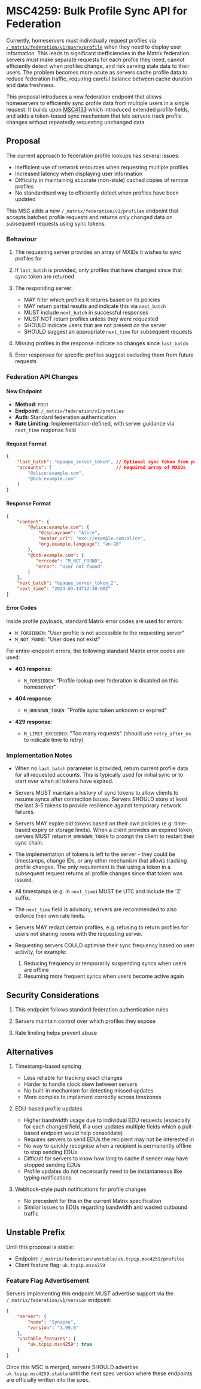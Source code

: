 # MSC4259: Bulk Profile Sync API for Federation

Currently, homeservers must individually request profiles via
[`/_matrix/federation/v1/query/profile`](https://spec.matrix.org/v1.13/server-server-api/#get_matrixfederationv1queryprofile)
when they need to display user information. This leads to significant inefficiencies in the Matrix
federation: servers must make separate requests for each profile they need, cannot efficiently
detect when profiles change, and risk serving stale data to their users. The problem becomes more
acute as servers cache profile data to reduce federation traffic, requiring careful balance between
cache duration and data freshness.

This proposal introduces a new federation endpoint that allows homeservers to efficiently sync
profile data from multiple users in a single request. It builds upon
[MSC4133](https://github.com/matrix-org/matrix-spec-proposals/pull/4133) which introduced extended
profile fields, and adds a token-based sync mechanism that lets servers track profile changes
without repeatedly requesting unchanged data.

## Proposal

The current approach to federation profile lookups has several issues:

- Inefficient use of network resources when requesting multiple profiles
- Increased latency when displaying user information
- Difficulty in maintaining accurate (non-stale) cached copies of remote profiles
- No standardised way to efficiently detect when profiles have been updated

This MSC adds a new `/_matrix/federation/v1/profiles` endpoint that accepts batched profile
requests and returns only changed data on subsequent requests using sync tokens.

### Behaviour

1. The requesting server provides an array of MXIDs it wishes to sync profiles for

2. If `last_batch` is provided, only profiles that have changed since that sync token are returned

3. The responding server:
   - MAY filter which profiles it returns based on its policies
   - MAY return partial results and indicate this via `next_batch`
   - MUST include `next_batch` in successful responses
   - MUST NOT return profiles unless they were requested
   - SHOULD indicate users that are not present on the server
   - SHOULD suggest an appropriate `next_time` for subsequent requests

4. Missing profiles in the response indicate no changes since `last_batch`

5. Error responses for specific profiles suggest excluding them from future requests

### Federation API Changes

#### New Endpoint

- **Method**: `POST`
- **Endpoint**: `/_matrix/federation/v1/profiles`
- **Auth**: Standard federation authentication
- **Rate Limiting**: Implementation-defined, with server guidance via `next_time` response field

#### Request Format

```json
{
    "last_batch": "opaque_server_token", // Optional sync token from previous response
    "accounts": [                        // Required array of MXIDs
        "@alice:example.com",
        "@bob:example.com"
    ]
}
```

#### Response Format

```json
{
    "content": {
        "@alice:example.com": {
            "displayname": "Alice",
            "avatar_url": "mxc://example.com/alice",
            "org.example.language": "en-GB"
        },
        "@bob:example.com": {
           "errcode": "M_NOT_FOUND",
           "error": "User not found"
        }
    },
    "next_batch": "opaque_server_token_2",
    "next_time": "2024-03-14T12:30:00Z"
}
```

#### Error Codes

Inside profile payloads, standard Matrix error codes are used for errors:

- `M_FORBIDDEN`: "User profile is not accessible to the requesting server"
- `M_NOT_FOUND`: "User does not exist"

For entire-endpoint errors, the following standard Matrix error codes are used:

- **403 response**:
  - `M_FORBIDDEN`: "Profile lookup over federation is disabled on this homeserver"

- **404 response**:
  - `M_UNKNOWN_TOKEN`: "Profile sync token unknown or expired"

- **429 response**:
  - `M_LIMIT_EXCEEDED`: "Too many requests" (should use `retry_after_ms` to indicate time to retry)

### Implementation Notes

- When no `last_batch` parameter is provided, return current profile data for all requested
  accounts. This is typically used for initial sync or to start over when all tokens have expired.

- Servers MUST maintain a history of sync tokens to allow clients to resume syncs after connection
  issues. Servers SHOULD store at least the last 3-5 tokens to provide resilience against temporary
  network failures.

- Servers MAY expire old tokens based on their own policies (e.g. time-based expiry or storage
  limits). When a client provides an expired token, servers MUST return `M_UNKNOWN_TOKEN` to prompt
  the client to restart their sync chain.

- The implementation of tokens is left to the server - they could be timestamps, change IDs, or any
  other mechanism that allows tracking profile changes. The only requirement is that using a token
  in a subsequent request returns all profile changes since that token was issued.

- All timestamps (e.g. in `next_time`) MUST be UTC and include the 'Z' suffix.

- The `next_time` field is advisory; servers are recommended to also enforce their own rate limits.

- Servers MAY redact certain profiles, e.g. refusing to return profiles for users not sharing rooms
  with the requesting server.

- Requesting servers COULD optimise their sync frequency based on user activity, for example:
  1. Reducing frequency or temporarily suspending syncs when users are offline
  2. Resuming more frequent syncs when users become active again

## Security Considerations

1. This endpoint follows standard federation authentication rules

2. Servers maintain control over which profiles they expose

3. Rate limiting helps prevent abuse

## Alternatives

1. Timestamp-based syncing
   - Less reliable for tracking exact changes
   - Harder to handle clock skew between servers
   - No built-in mechanism for detecting missed updates
   - More complex to implement correctly across timezones

2. EDU-based profile updates
   - Higher bandwidth usage due to individual EDU requests (especially for each changed field,
     if a user updates multiple fields which a pull-based endpoint would help consolidate)
   - Requires servers to send EDUs the recipient may not be interested in
   - No way to quickly recognise when a recipient is permanently offline to stop sending EDUs
   - Difficult for servers to know how long to cache if sender may have stopped sending EDUs
   - Profile updates do not necessarily need to be instantaneous like typing notifications

3. Webhook-style push notifications for profile changes
   - No precedent for this in the current Matrix specification
   - Similar issues to EDUs regarding bandwidth and wasted outbound traffic

## Unstable Prefix

Until this proposal is stable:

- Endpoint: `/_matrix/federation/unstable/uk.tcpip.msc4259/profiles`
- Client feature flag: `uk.tcpip.msc4259`

### Feature Flag Advertisement

Servers implementing this endpoint MUST advertise support via the `/_matrix/federation/v1/version` endpoint:

```json
{
    "server": {
        "name": "Synapse",
        "version": "1.99.0"
    },
    "unstable_features": {
        "uk.tcpip.msc4259": true
    }
}
```

Once this MSC is merged, servers SHOULD advertise `uk.tcpip.msc4259.stable` until the next spec
version where these endpoints are officially written into the spec.
